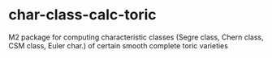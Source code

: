 # char-class-calc-toric
M2 package for computing characteristic classes (Segre class, Chern class, CSM class, Euler char.) of certain smooth complete toric varieties 
